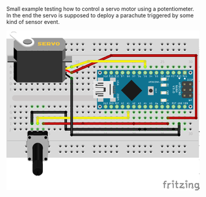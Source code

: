Small example testing how to control a servo motor using a potentiometer. In the end the servo is supposed to deploy a parachute triggered by some kind of sensor event.

<img src="./poti_servo.png">